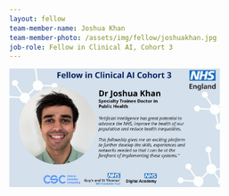 ```yaml
---
layout: fellow
team-member-name: Joshua Khan
team-member-photo: /assets/img/fellow/joshuakhan.jpg
job-role: Fellow in Clinical AI, Cohort 3
---
```

<img src="assets/img/fellow/card/JKquote.jpg" alt="Alt text" style="width:75%;">
